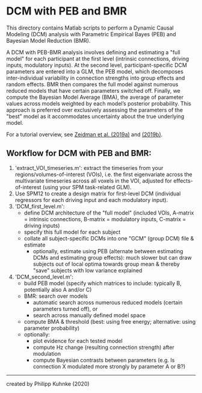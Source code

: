 # DCM with PEB and BMR
This directory contains Matlab scripts to perform a Dynamic Causal Modeling (DCM) analysis with Parametric Empirical Bayes (PEB) and Bayesian Model Reduction (BMR). 

A DCM with PEB-BMR analysis involves defining and estimating a "full model" for each participant at the first level (intrinsic connections, driving inputs, modulatory inputs). At the second level, participant-specific DCM parameters are entered into a GLM, the PEB model, which decomposes inter-individual variability in connection strengths into group effects and random effects. BMR then compares the full model against numerous reduced models that have certain parameters switched off. Finally, we compute the Bayesian Model Average (BMA), the average of parameter values across models weighted by each model’s posterior probability. This approach is preferred over exclusively assessing the parameters of the "best" model as it accommodates uncertainty about the true underlying model.

For a tutorial overview, see [Zeidman et al. (2019a)](https://www.sciencedirect.com/science/article/pii/S1053811919305221) and [(2019b)](https://www.sciencedirect.com/science/article/pii/S1053811919305233).


## Workflow for DCM with PEB and BMR:
1. 'extract_VOI_timeseries.m': extract the timeseries from your regions/volumes-of-interest (VOIs), i.e. the first eigenvariate across the multivariate timeseries across all voxels in the VOI, adjusted for effects-of-interest (using your SPM task-related GLM).
2. Use SPM12 to create a design matrix for first-level DCM (individual regressors for each driving input and each modulatory input).
3. 'DCM_first_level.m':
    * define DCM architecture of the "full model" (included VOIs, A-matrix = intrinsic connections, B-matrix = modulatory inputs, C-matrix = driving inputs)
    * specify this full model for each subject
    * collate all subject-specific DCMs into one "GCM" (group DCM) file & estimate
        * optionally, estimate using PEB (alternate between estimating DCMs and estimating group effects): much slower but can draw subjects out of local optima towards group mean & thereby "save" subjects with low variance explained
4. 'DCM_second_level.m':
    * build PEB model (specify which matrices to include: typically B, potentially also A and/or C)
    * BMR: search over models
        * automatic search across numerous reduced models (certain parameters turned off), or
        * search across manually defined model space
    * compute BMA & threshold (best: using free energy; alternative: using parameter probability)
    * optionally:
        * plot evidence for each tested model
        * compute Hz change (resulting connection strength) after modulation
        * compute Bayesian contrasts between parameters (e.g. Is connection X modulated more strongly by parameter A or B?)


---
created by Philipp Kuhnke (2020)


